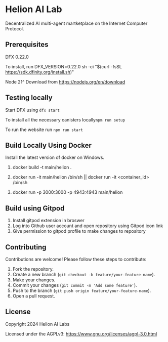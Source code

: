 # Helion AI Lab

Decentralized AI multi-agent martketplace on the Internet Computer Protocol. 

## Prerequisites

DFX 0.22.0

To install, run DFX_VERSION=0.22.0 sh -ci "$(curl -fsSL https://sdk.dfinity.org/install.sh)"

Node 21^
Download from https://nodejs.org/en/download

## Testing locally

Start DFX using `dfx start`

To install all the necessary canisters locally`npm run setup`

To run the website run `npm run start`

## Build Locally Using Docker

Install the latest version of docker on Windows.

1) docker build -t main/helion .

2) docker run -it main/helion /bin/sh || docker run -it <container_id> /bin/sh

3) docker run -p 3000:3000 -p 4943:4943 main/helion

## Build using Gitpod

1) Install gitpod extension in broswer
2) Log into Github user account and open repository using Gitpod icon link
3) Give permission to gitpod profile to make changes to repository


## Contributing

Contributions are welcome! Please follow these steps to contribute:

1. Fork the repository.
2. Create a new branch (`git checkout -b feature/your-feature-name`).
3. Make your changes.
4. Commit your changes (`git commit -m 'Add some feature'`).
5. Push to the branch (`git push origin feature/your-feature-name`).
6. Open a pull request.

## License

Copyright 2024 Helion AI Labs

Licensed under the AGPLv3: https://www.gnu.org/licenses/agpl-3.0.html
